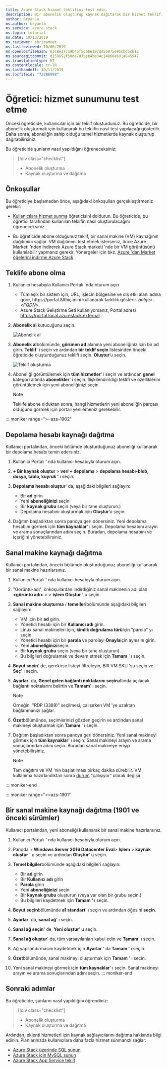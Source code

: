 ```yaml
---
title: Azure Stack hizmet teklifini test edin.
description: Bir abonelik oluşturup kaynak dağıtarak bir hizmet teklifini test etme hakkında bilgi edinin.
author: BryanLa
ms.author: bryanla
ms.service: azure-stack
ms.topic: tutorial
ms.date: 10/13/2019
ms.reviewer: shriramnat
ms.lastreviewed: 10/06/2019
ms.openlocfilehash: 63c8e37c19b46f5cabe197dd55875e9bcbd5cb12
ms.sourcegitcommit: d159652f50de7875eb4be34c14866a601a045547
ms.translationtype: MT
ms.contentlocale: tr-TR
ms.lasthandoff: 10/11/2019
ms.locfileid: "72286998"
---
```

# <a name="tutorial-test-a-service-offering"></a>Öğretici: hizmet sunumunu test etme

Önceki öğreticide, kullanıcılar için bir teklif oluşturdunuz. Bu öğreticide, bir abonelik oluşturmak için kullanarak bu teklifin nasıl test yapılacağı gösterilir. Daha sonra, aboneliğin sahip olduğu temel hizmetlerde kaynak oluşturup dağıtabilirsiniz.

Bu öğreticide şunların nasıl yapıldığını öğreneceksiniz:

> [!div class="checklist"]
> * Abonelik oluşturma
> * Kaynak oluşturma ve dağıtma

## <a name="prerequisites"></a>Önkoşullar

Bu öğreticiye başlamadan önce, aşağıdaki önkoşulları gerçekleştirmeniz gerekir:

- [Kullanıcılara hizmet sunma](tutorial-offer-services.md) öğreticisini doldurun. Bu öğreticide, bu öğretici tarafından kullanılan teklifin nasıl oluşturulacağını öğreneceksiniz.

- Bu öğreticide abone olduğunuz teklif, bir sanal makine (VM) kaynağının dağıtımını sağlar. VM dağıtımını test etmek isterseniz, önce Azure Marketi 'nden indirerek Azure Stack marketi 'nde bir VM görüntüsünü kullanılabilir yapmanız gerekir. Yönergeler için bkz. [Azure 'dan Market öğelerini indirme Azure Stack](azure-stack-download-azure-marketplace-item.md) . 

## <a name="subscribe-to-the-offer"></a>Teklife abone olma

1. Kullanıcı hesabıyla Kullanıcı Portalı 'nda oturum açın 

   - Tümleşik bir sistem için, URL, işlecin bölgesine ve dış etki alanı adına göre, https://portal.&ltbiçimini kullanarak farklılık gösterir. *bölge*&gt;.&lt;*FQDN*&gt;.
   - Azure Stack Geliştirme Seti kullanıyorsanız, Portal adresi https://portal.local.azurestack.external.

1. **Abonelik al** kutucuğunu seçin.

   ![Abonelik al](media/tutorial-test-offer/1-get-subscription.png)

1. **Abonelik al**bölümünde, **görünen ad** alanına yeni aboneliğiniz için bir ad girin. **Teklif**' i seçin ve ardından **bir teklif seçin** listesinden önceki öğreticide oluşturduğunuz teklifi seçin. **Oluştur**’u seçin.

   ![Teklif oluşturma](media/tutorial-test-offer/2-create-subscription.png)

1. Aboneliği görüntülemek için **tüm hizmetler**' i seçin ve ardından **genel** kategori altında **abonelikler**' i seçin. İlişkilendirildiği teklifi ve özelliklerini görüntülemek için yeni aboneliğinizi seçin.

   >[!NOTE]
   >Teklife abone olduktan sonra, hangi hizmetlerin yeni aboneliğin parçası olduğunu görmek için portalı yenilemeniz gerekebilir.

::: moniker range=">=azs-1902"
## <a name="deploy-a-storage-account-resource"></a>Depolama hesabı kaynağı dağıtma

Kullanıcı portalından, önceki bölümde oluşturduğunuz aboneliği kullanarak bir depolama hesabı temin edersiniz.

1. Kullanıcı Portalı ' nda kullanıcı hesabıyla oturum açın.

1. **+ Bir kaynak oluştur** > **veri + depolama** > **depolama hesabı-blob, dosya, tablo, kuyruk '** ı seçin.

1. **Depolama hesabı oluştur**' da, aşağıdaki bilgileri sağlayın:
  
   - Bir **ad** girin
   - Yeni **aboneliğinizi** seçin
   - Bir **kaynak grubu** seçin (veya bir tane oluşturun.) 
   - Depolama hesabını oluşturmak için **Oluştur**’u seçin.

1. Dağıtım başladıktan sonra panoya geri dönersiniz. Yeni depolama hesabını görmek için **tüm kaynaklar**' ı seçin. Depolama hesabını arayın ve arama sonuçlarından adını seçin. Buradan, depolama hesabını ve içeriğini yönetebilirsiniz.

## <a name="deploy-a-virtual-machine-resource"></a>Sanal makine kaynağı dağıtma

Kullanıcı portalından, önceki bölümde oluşturduğunuz aboneliği kullanarak bir sanal makine hazırlarsınız.

1. Kullanıcı Portalı ' nda kullanıcı hesabıyla oturum açın.

1. "Görüntü-adı", önkoşullardan indirdiğiniz sanal makinenin adı olan **\<görüntü adı\>** > > **işlem** **Oluştur** ' u seçin.
1. **Sanal makine oluşturma** / **temelleri**bölümünde aşağıdaki bilgileri sağlayın:
  
   - VM için bir **ad** girin.
   - Yönetici hesabı için bir **Kullanıcı adı** girin.
   - Linux sanal makineleri için, **kimlik doğrulama türü**Için "parola" yı seçin.
   - Yönetici hesabı için bir **parola** ve parolayı **Onayla**için aynısını girin.
   - Yeni **aboneliğinizi**seçin.
   - Bir **kaynak grubu** seçin (veya bir tane oluşturun). 
   - Bu bilgileri doğrulamak ve devam etmek için **Tamam** ' ı seçin.

1. **Boyut seçin**' de, gerekirse listeyi filtreleyin, BIR VM SKU 'su seçin ve **Seç**' i seçin.  
1. **Ayarlar**' da, **Genel gelen bağlantı noktalarını seçin**altında açılacak bağlantı noktalarını belirtin ve **Tamam**' ı seçin.
   > [!NOTE]
   > Örneğin, "RDP (3389)" seçilmesi, çalışırken VM 'ye uzaktan bağlanmanızı sağlar.
1. **Özet**bölümünde, seçimlerinizi gözden geçirin ve ardından sanal makineyi oluşturmak için **Tamam** ' ı seçin.  
1. Dağıtım başladıktan sonra panoya geri dönersiniz. Yeni sanal makineyi görmek için **tüm kaynaklar**' ı seçin. Sanal makineyi arayın ve arama sonuçlarından adını seçin. Buradan sanal makineye erişip yönetebilirsiniz.
   > [!NOTE]
   > Tam dağıtım ve VM 'nin başlatılması birkaç dakika sürebilir. VM kullanıma hazırlandıktan sonra [durum](/azure/virtual-machines/windows/states-lifecycle) "çalışıyor" olarak değişir.

::: moniker-end

::: moniker range="<=azs-1901"
## <a name="deploy-a-virtual-machine-resource-1901-and-earlier"></a>Bir sanal makine kaynağı dağıtma (1901 ve önceki sürümler)

Kullanıcı portalından, yeni aboneliği kullanarak bir sanal makine hazırlarsınız.

1. Kullanıcı Portalı ' nda kullanıcı hesabıyla oturum açın.

1. Panoda + **Windows Server 2016 Datacenter Eval**> **Işlem** > **kaynak oluştur** ' u seçin ve ardından **Oluştur**' u seçin.

1. **Temel bilgiler**bölümünde aşağıdaki bilgileri sağlayın:
  
   - Bir **ad** girin
   - Bir **Kullanıcı adı** girin
   - **Parola** girin
   - Yeni **aboneliğinizi** seçin
   - Bir **kaynak grubu** oluşturun (veya var olan bir grubu seçin.) 
   - Bu bilgileri kaydetmek için **Tamam ' ı** seçin.

1. **Boyut seçin**bölümünde **a1 standart**' ı seçin ve ardından öğesini **seçin**.  
1. **Ayarlar**' da, **sanal ağ**' ı seçin.

1. **Sanal ağ seçin**' de, **Yeni oluştur**' u seçin.

1. **Sanal ağ oluştur**' da, tüm varsayılanları kabul edin ve **Tamam**' ı seçin.

1. Ağ yapılandırmasını kaydetmek için **Ayarlar** ' da **Tamam ' ı** seçin.

1. **Özet**bölümünde, sanal makineyi oluşturmak için **Tamam** ' ı seçin.  

1. Yeni sanal makineyi görmek için **tüm kaynaklar**' ı seçin. Sanal makineyi arayın ve arama sonuçlarından adını seçin.
::: moniker-end

## <a name="next-steps"></a>Sonraki adımlar

Bu öğreticide, şunların nasıl yapıldığını öğrendiniz:

> [!div class="checklist"]
> * Abonelik oluşturma
> * Kaynak oluşturma ve dağıtma 

Ardından, eklenti hizmetleri için kaynak sağlayıcılarını dağıtma hakkında bilgi edinin. Planlarınızda kullanıcılara daha fazla hizmet sunmanızı sağlar:

- [Azure Stack üzerinde SQL sunun](azure-stack-sql-resource-provider.md)
- [Azure Stack için MySQL sunun](azure-stack-mysql-resource-provider.md)
- [Azure Stack App Service teklif](azure-stack-app-service-overview.md)

